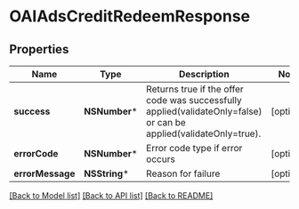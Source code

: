 # OAIAdsCreditRedeemResponse

## Properties
Name | Type | Description | Notes
------------ | ------------- | ------------- | -------------
**success** | **NSNumber*** | Returns true if the offer code was successfully applied(validateOnly&#x3D;false) or can be applied(validateOnly&#x3D;true). | [optional] 
**errorCode** | **NSNumber*** | Error code type if error occurs | [optional] 
**errorMessage** | **NSString*** | Reason for failure | [optional] 

[[Back to Model list]](../README.md#documentation-for-models) [[Back to API list]](../README.md#documentation-for-api-endpoints) [[Back to README]](../README.md)


